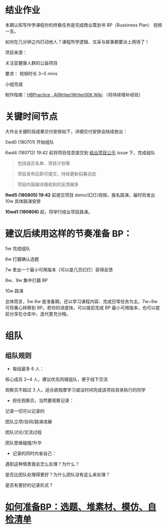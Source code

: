 

# 结业作业
本期认知写作学课程你的终极任务是完成商业策划书 BP（Bussiness Plan） 视频一支。

如何在几分钟之内打动他人？课程所学逻辑、文采与故事都要派上用场了！

项目来源：

关注亚健康人群的公益项目

要求：
视频时长 3~5 mins

小组完成

制作指南：[HBPractice · AIWriter/Writer006 Wiki](https://github.com/AIWriter/Writer006/wiki) （将持续增补经验）

# 关键时间节点
大作业关键阶段成果交付安排如下，详细交付安排会陆续放出：

5wd0 (180701) 开始组队

6wd4 (180712) 19:42 前将项目信息提交到 [结业项目公示](https://github.com/AIWriter/Writer006/issues/82) issue 下，完成组队


> 包括成员名单、项目计划等


> 项目发布后即可提交，持续更新招募动态


> 项目内容越详细收到的反馈越多


**9wd5 (180805) 19:42** 前提交项目 demo/幻灯/视频，报名路演，届时将发出 10w 具体路演安排

**10wd1 (180806)** 起，将举行结业项目路演。

# 建议后续用这样的节奏准备 BP：

5w 完成组队

6w 打磨确认选题

7w 拿出一个最小可用版本（可以是几页幻灯）获得反馈

8w、9w 集中打磨 BP

10w 路演

总体而言，5w 6w 是准备期，还以学习课程内容、完成日常任务为主。7w~9w 可将重心转移到 BP。若你的进度快，可以提前完成 BP 最小可用版本，也可以提前分享在仓库中，迭代更充分哦。

# 组队
## 组队规则

* 每组最多 6 人：

核心成员 2~4 人，建议优先同城组队，便于线下交流

观察员不超过 3 人，适合欲观摩学习或没时间完成该项目具体执行的同学

* 担任观察员，当然要观察记录：

记录一切可以记录的

团队立项/协同/路演进展

团队讨论/交流过程

团队思维碰撞/升华


* 记录的同时内省自己：

遇到这种情景我会怎么处理？为什么？

是否比团队处理得更好？为什么团队没有这么来处理？

是否有更好的记录形式？

# [如何准备BP：选题、堆素材、模仿、自检清单](https://github.com/AIWriter/Writer006/issues/115) 
